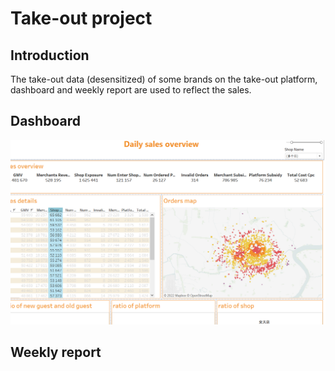# Take-out project 

## Introduction
The take-out data (desensitized) of some brands on the take-out platform,  dashboard and weekly report are used to reflect the sales.

## Dashboard 
![test](https://github.com/Evelyn0402/take-out-project/blob/main/img/test.PNG)


## Weekly report
